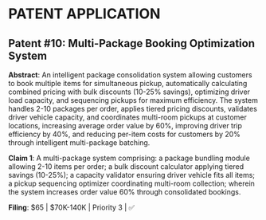 # PATENT APPLICATION
## Patent #10: Multi-Package Booking Optimization System

**Abstract**: An intelligent package consolidation system allowing customers to book multiple items for simultaneous pickup, automatically calculating combined pricing with bulk discounts (10-25% savings), optimizing driver load capacity, and sequencing pickups for maximum efficiency. The system handles 2-10 packages per order, applies tiered pricing discounts, validates driver vehicle capacity, and coordinates multi-room pickups at customer locations, increasing average order value by 60%, improving driver trip efficiency by 40%, and reducing per-item costs for customers by 20% through intelligent multi-package batching.

**Claim 1**: A multi-package system comprising: a package bundling module allowing 2-10 items per order; a bulk discount calculator applying tiered savings (10-25%); a capacity validator ensuring driver vehicle fits all items; a pickup sequencing optimizer coordinating multi-room collection; wherein the system increases order value 60% through consolidated bookings.

**Filing**: $65 | $70K-140K | Priority 3 | ✅
